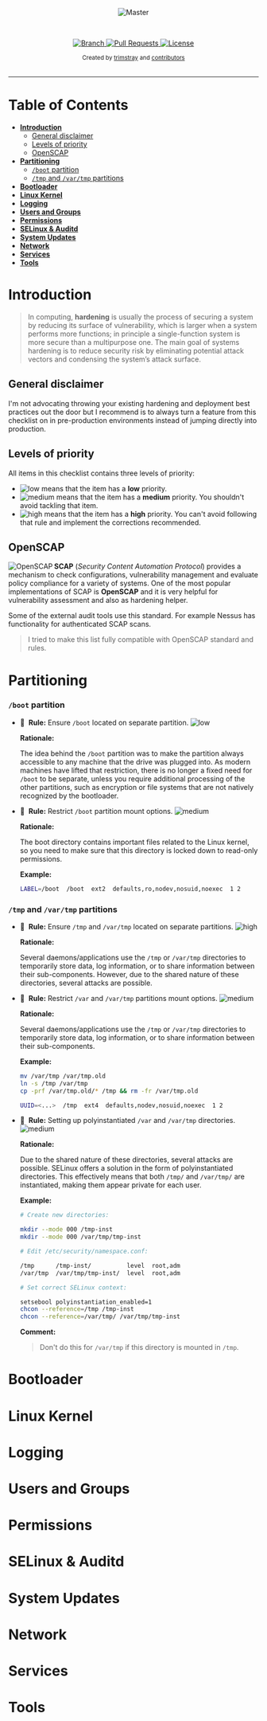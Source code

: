 <p align="center">
    <img src="https://github.com/trimstray/working-template/blob/master/doc/img/main_preview.png"
        alt="Master">
</p>

<br>

<p align="center">
  <a href="https://github.com/trimstray/linux-hardening-checklist/tree/master">
    <img src="https://img.shields.io/badge/Branch-master-green.svg?longCache=true"
        alt="Branch">
  </a>
  <a href="https://github.com/trimstray/working-template/pulls">
    <img src="https://img.shields.io/badge/PRs-welcome-brightgreen.svg?longCache=true"
        alt="Pull Requests">
  </a>
  <a href="http://www.gnu.org/licenses/">
    <img src="https://img.shields.io/badge/License-GNU-blue.svg?longCache=true"
        alt="License">
  </a>
</p>

<div align="center">
  <sub>Created by
  <a href="https://twitter.com/trimstray">trimstray</a> and
  <a href="https://github.com/trimstray/linux-hardening-checklist/graphs/contributors">
    contributors
  </a>
</div>

<br>

****

# Table of Contents

- **[Introduction](#introduction)**
  * [General disclaimer](#general-disclaimer)
  * [Levels of priority](#levels-of-priority)
  * [OpenSCAP](#openscap)
- **[Partitioning](#partitioning)**
  * [`/boot` partition](#boot-partition)
  * [`/tmp` and `/var/tmp` partitions](#tmp-and-vartmp-partitions)
- **[Bootloader](#bootloader)**
- **[Linux Kernel](#linux-kernel)**
- **[Logging](#logging)**
- **[Users and Groups](#users-and-groups)**
- **[Permissions](#permissions)**
- **[SELinux & Auditd](#selinux--auditd)**
- **[System Updates](#system-updates)**
- **[Network](#network)**
- **[Services](#services)**
- **[Tools](#tools)**

# Introduction

  > In computing, **hardening** is usually the process of securing a system by reducing its surface of vulnerability, which is larger when a system performs more functions; in principle a single-function system is more secure than a multipurpose one. The main goal of systems hardening is to reduce security risk by eliminating potential attack vectors and condensing the system’s attack surface.

## General disclaimer

I'm not advocating throwing your existing hardening and deployment best practices out the door but I recommend is to always turn a feature from this checklist on in pre-production environments instead of jumping directly into production.

## Levels of priority

All items in this checklist contains three levels of priority:

* <img src="https://github.com/trimstray/working-template/blob/master/doc/img/low.png" alt="low"> means that the item has a **low** priority.
* <img src="https://github.com/trimstray/working-template/blob/master/doc/img/medium.png" alt="medium"> means that the item has a **medium** priority. You shouldn't avoid tackling that item.
* <img src="https://github.com/trimstray/working-template/blob/master/doc/img/high.png" alt="high"> means that the item has a **high** priority. You can't avoid following that rule and implement the corrections recommended.

## OpenSCAP

<img src="https://github.com/trimstray/working-template/blob/master/doc/img/openscap_logo.png" alt="OpenSCAP" align="left">

<p align="left"><b>SCAP</b> (<i>Security Content Automation Protocol</i>) provides a mechanism to check configurations, vulnerability management and evaluate policy compliance for a variety of systems. One of the most popular implementations of SCAP is <b>OpenSCAP</b> and it is very helpful for vulnerability assessment and also as hardening helper.

Some of the external audit tools use this standard. For example Nessus has functionality for authenticated SCAP scans.</p>

  > I tried to make this list fully compatible with OpenSCAP standard and rules.

# Partitioning

### `/boot` partition

- :bookmark: &nbsp;**Rule:** Ensure `/boot` located on separate partition. <img src="https://github.com/trimstray/working-template/blob/master/doc/img/low.png" alt="low">

    **Rationale:**

    The idea behind the `/boot` partition was to make the partition always accessible to any machine that the drive was plugged into. As modern machines have lifted that restriction, there is no longer a fixed need for `/boot` to be separate, unless you require additional processing of the other partitions, such as encryption or file systems that are not natively recognized by the bootloader.

- :bookmark: &nbsp;**Rule:** Restrict `/boot` partition mount options. <img src="https://github.com/trimstray/working-template/blob/master/doc/img/medium.png" alt="medium">

    **Rationale:**

    The boot directory contains important files related to the Linux kernel, so you need to make sure that this directory is locked down to read-only permissions.

    **Example:**

    ```bash
    LABEL=/boot  /boot  ext2  defaults,ro,nodev,nosuid,noexec  1 2
    ```

### `/tmp` and `/var/tmp` partitions

- :bookmark: &nbsp;**Rule:** Ensure `/tmp` and `/var/tmp` located on separate partitions. <img src="https://github.com/trimstray/working-template/blob/master/doc/img/high.png" alt="high">

    **Rationale:**

    Several daemons/applications use the `/tmp` or `/var/tmp` directories to temporarily store data, log information, or to share information between their sub-components. However, due to the shared nature of these directories, several attacks are possible.

- :bookmark: &nbsp;**Rule:** Restrict `/var` and `/var/tmp` partitions mount options. <img src="https://github.com/trimstray/working-template/blob/master/doc/img/medium.png" alt="medium">

    **Rationale:**

    Several daemons/applications use the `/tmp` or `/var/tmp` directories to temporarily store data, log information, or to share information between their sub-components.

    **Example:**

    ```bash
    mv /var/tmp /var/tmp.old
    ln -s /tmp /var/tmp
    cp -prf /var/tmp.old/* /tmp && rm -fr /var/tmp.old

    UUID=<...>  /tmp  ext4  defaults,nodev,nosuid,noexec  1 2
    ```

- :bookmark: &nbsp;**Rule:** Setting up polyinstantiated `/var` and `/var/tmp` directories. <img src="https://github.com/trimstray/working-template/blob/master/doc/img/medium.png" alt="medium">

    **Rationale:**

    Due to the shared nature of these directories, several attacks are possible. SELinux offers a solution in the form of polyinstantiated directories. This effectively means that both `/tmp/` and `/var/tmp/` are instantiated, making them appear private for each user.

    **Example:**

    ```bash
    # Create new directories:

    mkdir --mode 000 /tmp-inst
    mkdir --mode 000 /var/tmp/tmp-inst

    # Edit /etc/security/namespace.conf:

    /tmp      /tmp-inst/          level  root,adm
    /var/tmp  /var/tmp/tmp-inst/  level  root,adm

    # Set correct SELinux context:

    setsebool polyinstantiation_enabled=1
    chcon --reference=/tmp /tmp-inst
    chcon --reference=/var/tmp/ /var/tmp/tmp-inst
    ```

  **Comment:**

  > Don't do this for `/var/tmp` if this directory is mounted in `/tmp`.

# Bootloader

# Linux Kernel

# Logging

# Users and Groups

# Permissions

# SELinux & Auditd

# System Updates

# Network

# Services

# Tools
